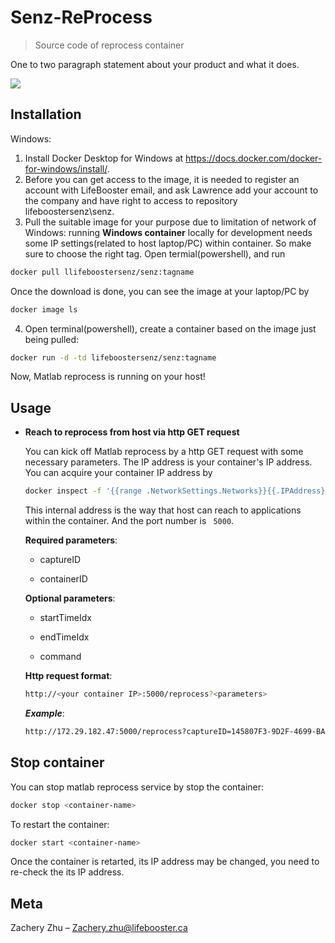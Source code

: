 # Senz-ReProcess
> Source code of reprocess container 

One to two paragraph statement about your product and what it does.

![](header.png)

## Installation

Windows:

1. Install Docker Desktop for Windows at https://docs.docker.com/docker-for-windows/install/.
2. Before you can get access to the image, it is needed to register an account with LifeBooster email, and ask Lawrence add your account to the company and have right to access to repository lifeboostersenz\senz.
3. Pull the suitable image for your purpose due to limitation of network of Windows: running **Windows container** locally for development needs some IP settings(related to host laptop/PC) within container. So make sure to choose the right tag. Open termial(powershell), and run
```sh
docker pull llifeboostersenz/senz:tagname
``` 
Once the download is done, you can see the image at your laptop/PC by 
```sh
docker image ls
``` 
4. Open terminal(powershell), create a container based on the image just being pulled:
```sh
docker run -d -td lifeboostersenz/senz:tagname
```

Now, Matlab reprocess is running on your host!
## Usage 
- **Reach to reprocess from host via http GET request** 

  You can kick off Matlab reprocess by a http GET request with some necessary parameters. The IP address is your container's IP address. You can acquire your container IP address by 
  ```sh
  docker inspect -f '{{range .NetworkSettings.Networks}}{{.IPAddress}}{{end}}' <container-name> 
  ```
  This internal address is the way that host can reach to applications within the container. And the port number is ``` 5000```.
  
   **Required parameters**:
      
     - captureID
      
     - containerID
      
   **Optional parameters**:
    
     - startTimeIdx
      
     - endTimeIdx
      
     - command 
  
  **Http request format**:
  ```sh
  http://<your container IP>:5000/reprocess?<parameters>
  ```
  
  ***Example***:
  ```sh
  http://172.29.182.47:5000/reprocess?captureID=145807F3-9D2F-4699-BAEE-00332342F700&containerID=test&companyID=46c613b2-821d-4fe4-a57f-4c2c77141d11&startTimeIdx=10&endTimeIdx=2000
  ```
## Stop container
  
  You can stop matlab reprocess service by stop the container:
  ```sh
  docker stop <container-name>
  ```
  To restart the container:
  ```sh
  docker start <container-name>
  ```
  Once the container is retarted, its IP address may be changed, you need to re-check the its IP address.
  


## Meta

Zachery Zhu – Zachery.zhu@lifebooster.ca

